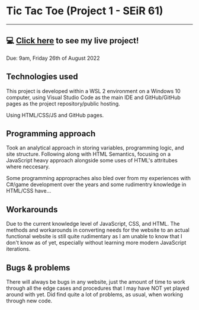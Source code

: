 # Tic Tac Toe (Project 1 - SEiR 61)
---
## :computer: [Click here](https://titus-huang.github.io/tic-tac-toe/) to see my live project!

Due: 9am, Friday 26th of August 2022

## Technologies used

This project is developed within a WSL 2 environment on a Windows 10 computer, using Visual Studio Code as the main IDE and GitHub/GitHub pages as the project repository/public hosting.

Using HTML/CSS/JS and GitHub pages.

## Programming approach

Took an analytical approach in storing variables, programming logic, and site structure. Following along with HTML Semantics, focusing on a JavaScript heavy approach alongside some uses of HTML's attritubes where neccesary.

Some programming appropraches also bled over from my experiences with C#/game development over the years and some rudimentry knowledge in HTML/CSS have...

## Workarounds

Due to the current knowledge level of JavaScript, CSS, and HTML. The methods and workarounds in converting needs for the website to an actual functional website is still quite rudimentary as I am unable to know that I don't know as of yet, especially without learning more modern JavaScript iterations.

## Bugs & problems

There will always be bugs in any website, just the amount of time to work through all the edge cases and procedures that I may have NOT yet played around with yet. Did find quite a lot of problems, as usual, when working through new code.
